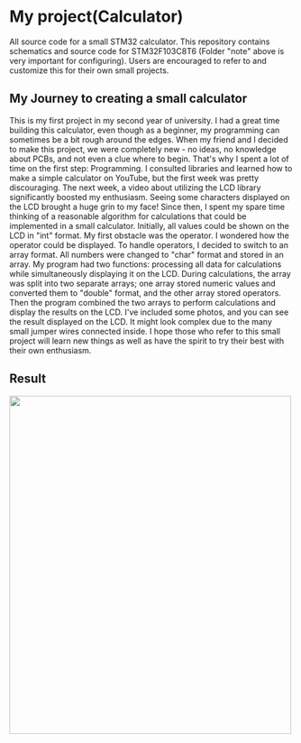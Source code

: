 # My project(Calculator)

All source code for a small STM32 calculator. This repository contains schematics and source code for STM32F103C8T6 (Folder "note" above is very important for configuring). Users are encouraged to refer to and customize this for their own small projects.

## My Journey to creating a small calculator  
This is my first project in my second year of university. I had a great time building this calculator, even though as a beginner, my programming can sometimes be a bit rough around the edges. When my friend and I decided to make this project, we were completely new - no ideas, no knowledge about PCBs, and not even a clue where to begin. That's why I spent a lot of time on the first step: Programming. I consulted libraries and learned how to make a simple calculator on YouTube, but the first week was pretty discouraging. The next week, a video about utilizing the LCD library significantly boosted my enthusiasm. Seeing some characters displayed on the LCD brought a huge grin to my face! Since then, I spent my spare time thinking of a reasonable algorithm for calculations that could be implemented in a small calculator. Initially, all values could be shown on the LCD in "int" format. My first obstacle was the operator. I wondered how the operator could be displayed. To handle operators, I decided to switch to an array format. All numbers were changed to "char" format and stored in an array. My program had two functions: processing all data for calculations while simultaneously displaying it on the LCD. During calculations, the array was split into two separate arrays; one array stored numeric values and converted them to "double" format, and the other array stored operators. Then the program combined the two arrays to perform calculations and display the results on the LCD. I've included some photos, and you can see the result displayed on the LCD. It might look complex due to the many small jumper wires connected inside.
I hope those who refer to this small project will learn new things as well as have the spirit to try their best with their own enthusiasm.  
## Result
<img src="https://github.com/user-attachments/assets/fe164861-439f-42bc-9e4f-3133272d5bd8" width=500 height=600>
